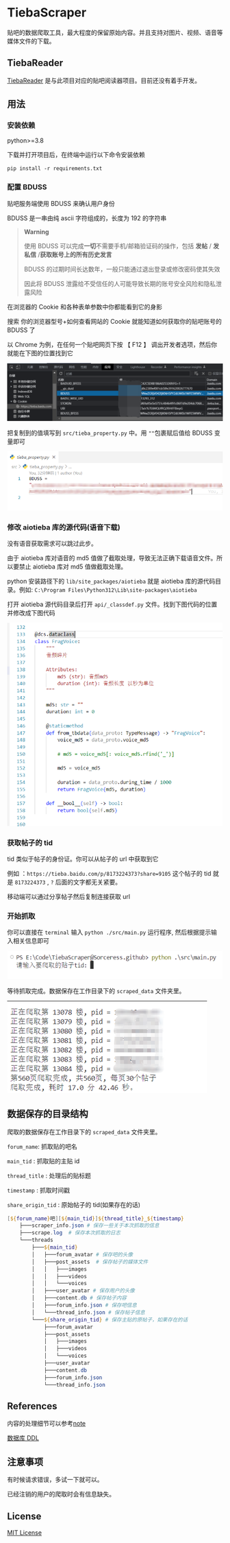 # TiebaScraper

贴吧的数据爬取工具，最大程度的保留原始内容。并且支持对图片、视频、语音等媒体文件的下载。

## TiebaReader

[TiebaReader](https://github.com/Sorceresssis/TiebaReader) 是与此项目对应的贴吧阅读器项目。目前还没有着手开发。

## 用法

### 安装依赖

python>=3.8

下载并打开项目后，在终端中运行以下命令安装依赖

```
pip install -r requirements.txt
```

### 配置 BDUSS

贴吧服务端使用 BDUSS 来确认用户身份

BDUSS 是一串由纯 ascii 字符组成的，长度为 192 的字符串

> **Warning**
>
> 使用 BDUSS 可以完成**一切**不需要手机/邮箱验证码的操作，包括 **发帖** / **发私信** /**获取账号上的所有历史发言**
>
> BDUSS 的过期时间长达数年，一般只能通过退出登录或修改密码使其失效
>
> 因此将 BDUSS 泄露给不受信任的人可能导致长期的账号安全风险和隐私泄露风险

在浏览器的 Cookie 和各种表单参数中你都能看到它的身影

搜索 你的浏览器型号+如何查看网站的 Cookie 就能知道如何获取你的贴吧账号的 BDUSS 了

以 Chrome 为例，在任何一个贴吧网页下按 【 F12 】 调出开发者选项，然后你就能在下图的位置找到它

![1718142431342](./docs/assets/README/images/1718142431342.png)

把复制到的值填写到 `src/tieba_property.py` 中。用 `""`包裹赋后值给 BDUSS 变量即可

![1718141716625](./docs/assets/README/images/1718141716625.png)

### 修改 aiotieba 库的源代码(语音下载)

没有语音获取需求可以跳过此步。

由于 aiotieba 库对语音的 md5 值做了截取处理，导致无法正确下载语音文件。所以要禁止 aiotieba 库对 md5 值做截取处理。

python 安装路径下的 `lib/site_packages/aiotieba` 就是 aiotieba 库的源代码目录。例如: `C:\Program Files\Python312\Lib\site-packages\aiotieba`

打开 aiotieba 源代码目录后打开 `api/_classdef.py` 文件。找到下图代码的位置并修改成下图代码

![1718148288015](./docs/assets/README/images/1718148288015.png)

### 获取帖子的 tid

tid 类似于帖子的身份证。你可以从帖子的 url 中获取到它

例如 ：`https://tieba.baidu.com/p/8173224373?share=9105` 这个帖子的 tid 就是 `8173224373` , `?` 后面的文字都无关紧要。

移动端可以通过分享帖子然后复制连接获取 url

### 开始抓取

你可以直接在 `terminal` 输入 `python ./src/main.py` 运行程序, 然后根据提示输入相关信息即可

![1718142895195](./docs/assets/README/images/1718142895195.png)

等待抓取完成。数据保存在工作目录下的 `scraped_data` 文件夹里。

![1718143141194](./docs/assets/README/images/1718143141194.png)

## 数据保存的目录结构

爬取的数据保存在工作目录下的 `scraped_data` 文件夹里。

`forum_name`: 抓取贴的吧名

`main_tid` : 抓取贴的主贴 id

`thread_title` : 处理后的贴标题

`timestamp` : 抓取时间戳

`share_origin_tid` : 原始帖子的 tid(如果存在的话)

```powershell
[${forum_name}吧][${main_tid}]${thread_title}_${timestamp}
    ├───scraper_info.json # 保存一些关于本次抓取的信息
    ├───scrape.log  # 保存本次抓取的日志
    └───threads
        ├───${main_tid}
        │   ├───forum_avatar # 保存吧的头像
        │   ├───post_assets  # 保存帖子的媒体文件
        │   │   ├───images
        │   │   ├───videos
        │   │   └───voices
        │   ├───user_avatar # 保存用户的头像
        │   ├───content.db # 保存帖子内容
        │   ├───forum_info.json # 保存吧信息
        │   └───thread_info.json # 保存帖子信息
        └───${share_origin_tid} # 保存主贴的原帖子，如果存在的话
            ├───forum_avatar
            ├───post_assets
            │   ├───images
            │   ├───videos
            │   └───voices
            ├───user_avatar
            ├───content.db
            ├───forum_info.json
            └───thread_info.json

```

## References

内容的处理细节可以参考[note](./docs/note.md)

[数据库 DDL](./references/SQL/DDL.sql)

## 注意事项

有时候请求错误，多试一下就可以。

已经注销的用户的爬取时会有信息缺失。

## License

[MIT License](./LICENSE.txt)
